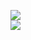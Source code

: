 [![](https://img.shields.io/badge/Made%20With-Github%20Spray-lightgrey.svg?style=for-the-badge&logo=github)](https://github.com/Annihil/github-spray#27328)  
[![](https://i.imgur.com/2DrTn0Z.gif)](https://github.com/Annihil/github-spray)